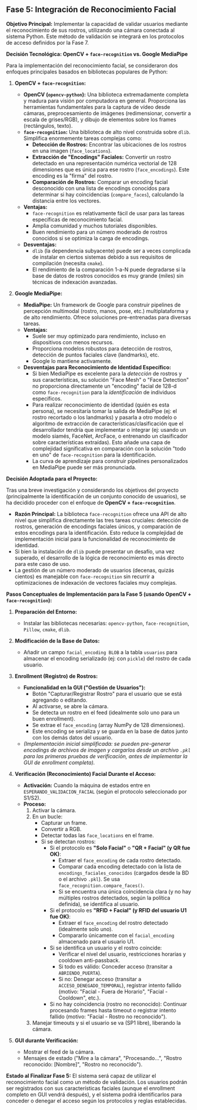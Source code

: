 ## Fase 5: Integración de Reconocimiento Facial

**Objetivo Principal:** Implementar la capacidad de validar usuarios mediante el reconocimiento de sus rostros, utilizando una cámara conectada al sistema Python. Este método de validación se integrará en los protocolos de acceso definidos por la Fase 7.

**Decisión Tecnológica: OpenCV + `face-recognition` vs. Google MediaPipe**

Para la implementación del reconocimiento facial, se consideraron dos enfoques principales basados en bibliotecas populares de Python:

1.  **OpenCV + `face-recognition`:**
    *   **OpenCV (`opencv-python`):** Una biblioteca extremadamente completa y madura para visión por computadora en general. Proporciona las herramientas fundamentales para la captura de vídeo desde cámaras, preprocesamiento de imágenes (redimensionar, convertir a escala de grises/RGB), y dibujo de elementos sobre los frames (rectángulos, texto).
    *   **`face-recognition`:** Una biblioteca de alto nivel construida sobre `dlib`. Simplifica enormemente tareas complejas como:
        *   **Detección de Rostros:** Encontrar las ubicaciones de los rostros en una imagen (`face_locations`).
        *   **Extracción de "Encodings" Faciales:** Convertir un rostro detectado en una representación numérica vectorial de 128 dimensiones que es única para ese rostro (`face_encodings`). Este encoding es la "firma" del rostro.
        *   **Comparación de Rostros:** Comparar un encoding facial desconocido con una lista de encodings conocidos para determinar si hay coincidencias (`compare_faces`), calculando la distancia entre los vectores.
    *   **Ventajas:**
        *   `face-recognition` es relativamente fácil de usar para las tareas específicas de reconocimiento facial.
        *   Amplia comunidad y muchos tutoriales disponibles.
        *   Buen rendimiento para un número moderado de rostros conocidos si se optimiza la carga de encodings.
    *   **Desventajas:**
        *   `dlib` (la dependencia subyacente) puede ser a veces complicada de instalar en ciertos sistemas debido a sus requisitos de compilación (necesita `cmake`).
        *   El rendimiento de la comparación 1-a-N puede degradarse si la base de datos de rostros conocidos es muy grande (miles) sin técnicas de indexación avanzadas.

2.  **Google MediaPipe:**
    *   **MediaPipe:** Un framework de Google para construir pipelines de percepción multimodal (rostro, manos, pose, etc.) multiplataforma y de alto rendimiento. Ofrece soluciones pre-entrenadas para diversas tareas.
    *   **Ventajas:**
        *   Suele ser muy optimizado para rendimiento, incluso en dispositivos con menos recursos.
        *   Proporciona modelos robustos para detección de rostros, detección de puntos faciales clave (landmarks), etc.
        *   Google lo mantiene activamente.
    *   **Desventajas para Reconocimiento de Identidad Específico:**
        *   Si bien MediaPipe es excelente para la *detección* de rostros y sus características, su solución "Face Mesh" o "Face Detection" no proporciona directamente un "encoding" facial de 128-d como `face-recognition` para la *identificación* de individuos específicos.
        *   Para realizar reconocimiento de identidad (quién es esta persona), se necesitaría tomar la salida de MediaPipe (ej: el rostro recortado o los landmarks) y pasarla a otro modelo o algoritmo de extracción de características/clasificación que el desarrollador tendría que implementar o integrar (ej: usando un modelo siamés, FaceNet, ArcFace, o entrenando un clasificador sobre características extraídas). Esto añade una capa de complejidad significativa en comparación con la solución "todo en uno" de `face-recognition` para la identificación.
        *   La curva de aprendizaje para construir pipelines personalizados en MediaPipe puede ser más pronunciada.

**Decisión Adoptada para el Proyecto:**

Tras una breve investigación y considerando los objetivos del proyecto (principalmente la identificación de un conjunto conocido de usuarios), se ha decidido proceder con el enfoque de **OpenCV + `face-recognition`**.

*   **Razón Principal:** La biblioteca `face-recognition` ofrece una API de alto nivel que simplifica directamente las tres tareas cruciales: detección de rostros, generación de encodings faciales únicos, y comparación de estos encodings para la identificación. Esto reduce la complejidad de implementación inicial para la funcionalidad de reconocimiento de identidad.
*   Si bien la instalación de `dlib` puede presentar un desafío, una vez superado, el desarrollo de la lógica de reconocimiento es más directo para este caso de uso.
*   La gestión de un número moderado de usuarios (decenas, quizás cientos) es manejable con `face-recognition` sin recurrir a optimizaciones de indexación de vectores faciales muy complejas.

**Pasos Conceptuales de Implementación para la Fase 5 (usando OpenCV + `face-recognition`):**

1.  **Preparación del Entorno:**
    *   Instalar las bibliotecas necesarias: `opencv-python`, `face-recognition`, `Pillow`, `cmake`, `dlib`.

2.  **Modificación de la Base de Datos:**
    *   Añadir un campo `facial_encoding BLOB` a la tabla `usuarios` para almacenar el encoding serializado (ej: con `pickle`) del rostro de cada usuario.

3.  **Enrollment (Registro) de Rostros:**
    *   **Funcionalidad en la GUI ("Gestión de Usuarios"):**
        *   Botón "Capturar/Registrar Rostro" para el usuario que se está agregando o editando.
        *   Al activarse, se abre la cámara.
        *   Se detecta un rostro en el feed (idealmente solo uno para un buen enrollment).
        *   Se extrae el `face_encoding` (array NumPy de 128 dimensiones).
        *   Este encoding se serializa y se guarda en la base de datos junto con los demás datos del usuario.
    *   *(Implementación inicial simplificada: se pueden pre-generar encodings de archivos de imagen y cargarlos desde un archivo `.pkl` para las primeras pruebas de verificación, antes de implementar la GUI de enrollment completa).*

4.  **Verificación (Reconocimiento) Facial Durante el Acceso:**
    *   **Activación:** Cuando la máquina de estados entre en `ESPERANDO_VALIDACION_FACIAL` (según el protocolo seleccionado por S1/S2).
    *   **Proceso:**
        1.  Activar la cámara.
        2.  En un bucle:
            *   Capturar un frame.
            *   Convertir a RGB.
            *   Detectar todas las `face_locations` en el frame.
            *   Si se detectan rostros:
                *   Si el protocolo es **"Solo Facial"** o **"QR + Facial" (y QR fue OK)**:
                    *   Extraer el `face_encoding` de cada rostro detectado.
                    *   Comparar cada encoding detectado con la lista de `encodings_faciales_conocidos` (cargados desde la BD o el archivo `.pkl`). Se usa `face_recognition.compare_faces()`.
                    *   Si se encuentra una única coincidencia clara (y no hay múltiples rostros detectados, según la política definida), se identifica al usuario.
                *   Si el protocolo es **"RFID + Facial" (y RFID del usuario U1 fue OK)**:
                    *   Extraer el `face_encoding` del rostro detectado (idealmente solo uno).
                    *   Compararlo únicamente con el `facial_encoding` almacenado para el usuario U1.
                *   Si se identifica un usuario y el rostro coincide:
                    *   Verificar el nivel del usuario, restricciones horarias y cooldown anti-passback.
                    *   Si todo es válido: Conceder acceso (transitar a `ABRIENDO_PUERTA`).
                    *   Si no: Denegar acceso (transitar a `ACCESO_DENEGADO_TEMPORAL`), registrar intento fallido (motivo: "Facial - Fuera de Horario", "Facial - Cooldown", etc.).
                *   Si no hay coincidencia (rostro no reconocido): Continuar procesando frames hasta timeout o registrar intento fallido (motivo: "Facial - Rostro no reconocido").
        3.  Manejar timeouts y si el usuario se va (SP1 libre), liberando la cámara.

5.  **GUI durante Verificación:**
    *   Mostrar el feed de la cámara.
    *   Mensajes de estado ("Mire a la cámara", "Procesando...", "Rostro reconocido: [Nombre]", "Rostro no reconocido").

**Estado al Finalizar Fase 5:**
El sistema será capaz de utilizar el reconocimiento facial como un método de validación. Los usuarios podrán ser registrados con sus características faciales (aunque el enrollment completo en GUI vendrá después), y el sistema podrá identificarlos para conceder o denegar el acceso según los protocolos y reglas establecidas.





